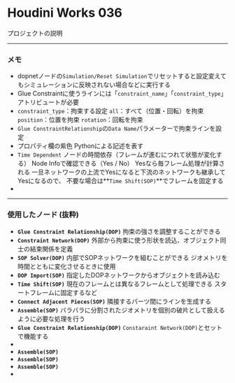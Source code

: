 # Houdini Works 036

プロジェクトの説明

---

### メモ

- dopnetノードの`Simulation/Reset Simulation`でリセットすると設定変えてもシミュレーションに反映されない場合などに実行する
- Glue Constraintに使うラインには「`constraint_name`」「`constraint_type`」アトリビュートが必要
- `constraint_type`：拘束する設定
  `all`：すべて（位置・回転）を拘束
  `position`：位置を拘束
  `rotation`：回転を拘束
- `Glue ConstraintRelationship`の`Data Name`パラメーターで拘束ラインを設定
- プロパティ欄の紫色
  Pythonによる記述を表す
- `Time Dependent`
  ノードの時間依存（フレームが進むにつれて状態が変化する）
  Node Infoで確認できる（Yes / No）
  Yesなら毎フレーム処理が計算される
  一旦ネットワークの上流でYesになると下流のネットワークも継承してYesになるので、
  不要な場合は**`Time Shift(SOP)`**でフレームを固定する
- 

------

### 使用したノード (抜粋)

- **``Glue Constraint Relationship(DOP)``**
  拘束の強さを調整することができる
- **``Constraint Network(DOP)``**
  外部から拘束に使う形状を読込、オブジェクト同士の結束関係を定義
- **``SOP Solver(DOP)``**
  内部でSOPネットワークを組むことができる
  ジオメトリを時間とともに変化させるときに使用
- **``DOP Import(SOP)``**
  指定したDOPネットワークからオブジェクトを読み込む
- **``Time Shift(SOP)``**
  現在のフレームとは異なるフレームとして処理できる
  スタートフレームに固定するなど
- **``Connect Adjacent Pieces(SOP)``**
  隣接するパーツ間にラインを生成する
- **``Assemble(SOP)``**
  バラバラに分割されたジオメトリを個別の破片として扱えるように必要な処理を行う
- **``Glue Constraint Relationship(DOP)``**
  `Constaraint Network(DOP)`とセットで機能する
- 
- **``Assemble(SOP)``**
- **``Assemble(SOP)``**
- **``Assemble(SOP)``**
- 
